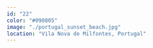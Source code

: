 ```yaml
---
id: "22"
color: "#090805"
image: "./portugal_sunset_beach.jpg"
location: "Vila Nova de Milfontes, Portugal"
---
```

